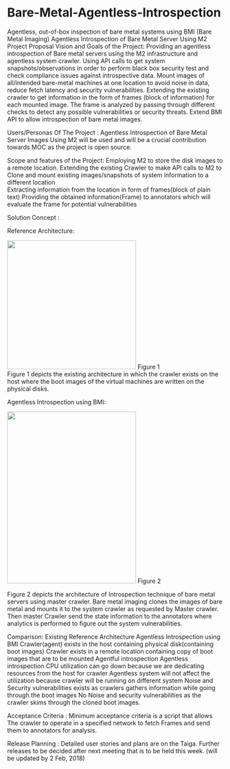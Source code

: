 # Bare-Metal-Agentless-Introspection
Agentless, out-of-box inspection of bare metal systems using BMI (Bare Metal Imaging)
                Agentless Introspection of Bare Metal Server Using M2
Project Proposal
Vision and Goals of the Project:
Providing an agentless introspection of Bare metal servers using the M2                          infrastructure and agentless system crawler.
Using API calls to get system snapshots/observations in order to perform black box security test and check compliance issues against introspective data.
Mount images of all/intended bare-metal machines at one location to avoid noise in data, reduce fetch latency and security vulnerabilities. 
Extending the existing crawler to get information in the form of frames (block of information) for each mounted image.
The frame is analyzed by passing through different checks to detect any possible vulnerabilities or security threats.
Extend BMI API to allow introspection of bare metal images.
 
Users/Personas Of The Project :
Agentless Introspection of Bare Metal Server Images Using M2 will be used and will be a crucial contribution towards MOC as the project is open source.


Scope and features of the Project:
Employing M2 to store the disk images to a remote location.
Extending the existing Crawler to make API calls to M2 to Clone and mount existing images/snapshots of system information to a different location  
Extracting information from the location in form of frames(block of plain text) 
Providing the obtained information(Frame) to annotators which will evaluate the frame for potential vulnerabilities
	
Solution Concept :


Reference Architecture:

<img src="https://github.com/BU-NU-CLOUD-SP18/Bare-Metal-Agentless-Introspection/blob/master/ref_new.PNG" width="300" height="300" />
        Figure 1<br/>
Figure 1 depicts the existing architecture in which the crawler exists on the host where the boot images of the virtual machines are written on the physical disks.

Agentless Introspection using BMI:


<img src="https://github.com/BU-NU-CLOUD-SP18/Bare-Metal-Agentless-Introspection/blob/master/arch-new.PNG" width="300" height="400" />	
        Figure 2

Figure 2 depicts the architecture of Introspection technique of bare metal servers using master crawler. Bare metal imaging clones the images of bare metal and mounts it to the system crawler as requested by Master crawler. Then master Crawler send the state information to the annotators where analytics is performed to figure out the system vulnerabilities. 


Comparison:
Existing Reference Architecture
Agentless Introspection using BMI
Crawler(agent) exists in the host containing physical disk(containing boot images)
Crawler exists  in a remote location containing copy of boot images that are to be mounted
Agentful introspection
Agentless introspection 
CPU utilization can go down because we are dedicating resources from the  host for crawler
Agentless system will not affect the utilization because crawler will be running on different system
Noise and Security vulnerabilities exists as crawlers gathers information while going through the boot images
No Noise and security vulnerabilities as the crawler skims through the cloned boot images.   


Acceptance Criteria :
Minimum acceptance criteria is a script that allows The crawler to operate in a specified network to fetch Frames and send them to annotators for analysis.


Release Planning :
Detailed user stories and plans are on the Taiga.
Further releases to be decided after next meeting that is to be held this week.
(will be updated by 2 Feb, 2018)
